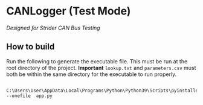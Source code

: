 # CANLogger (Test Mode)
*Designed for Strider CAN Bus Testing*

## How to build
Run the following to generate the executable file. This must be run at the root directory of the project.
**Important** `lookup.txt` and `parameters.csv` must both be within the same directory for the executable to run properly.

```
     C:\Users\User\AppData\Local\Programs\Python\Python39\Scripts\pyinstaller.exe --onefile  app.py
```